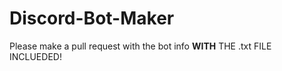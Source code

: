 # Discord-Bot-Maker
Please make a pull request with the bot info **WITH** THE .txt FILE INCLUEDED!

